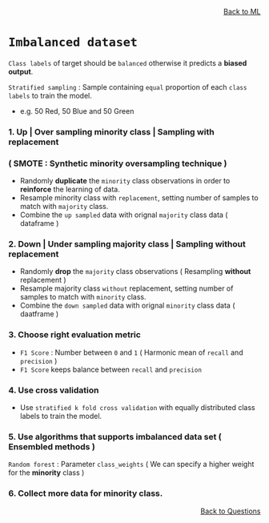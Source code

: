 <p align='right'><a align="right" href="https://github.com/KIRANKUMAR7296/Library/blob/main/Machine%20Learning/Machine%20Learning%20Models.md">Back to ML</a></p>

# `Imbalanced dataset`

`Class labels` of target should be `balanced` otherwise it predicts a **biased output**.

`Stratified sampling` : Sample containing `equal` proportion of each `class labels` to train the model.  
- e.g. 50 Red, 50 Blue and 50 Green

### 1. Up | Over sampling minority class | Sampling with replacement 

### ( SMOTE : Synthetic minority oversampling technique )

- Randomly **duplicate** the `minority` class observations in order to **reinforce** the learning of data.
- Resample minority class with `replacement`, setting number of samples to match with `majority` class.
- Combine the `up sampled` data with orignal `majority` class data ( dataframe )

### 2. Down | Under sampling majority class | Sampling without replacement 
- Randomly **drop** the `majority` class observations ( Resampling **without** replacement )
- Resample majority class `without` replacement, setting number of samples to match with `minority` class.
- Combine the `down sampled` data with orignal `minority` class data ( daatframe )

### 3. Choose right evaluation metric
- `F1 Score` : Number between `0` and `1` ( Harmonic mean of `recall` and `precision` )
- `F1 Score` keeps balance between `recall` and `precision`

### 4. Use cross validation 
- Use `stratified k fold cross validation` with equally distributed class labels to train the model.

### 5. Use algorithms that supports imbalanced data set ( Ensembled methods )

`Random forest` : Parameter `class_weights` ( We can specify a higher weight for the **minority** class )

### 6. Collect more data for minority class.

<p align='right'><a align="right" href="https://github.com/KIRANKUMAR7296/Library/blob/main/Interview.md">Back to Questions</a></p>
